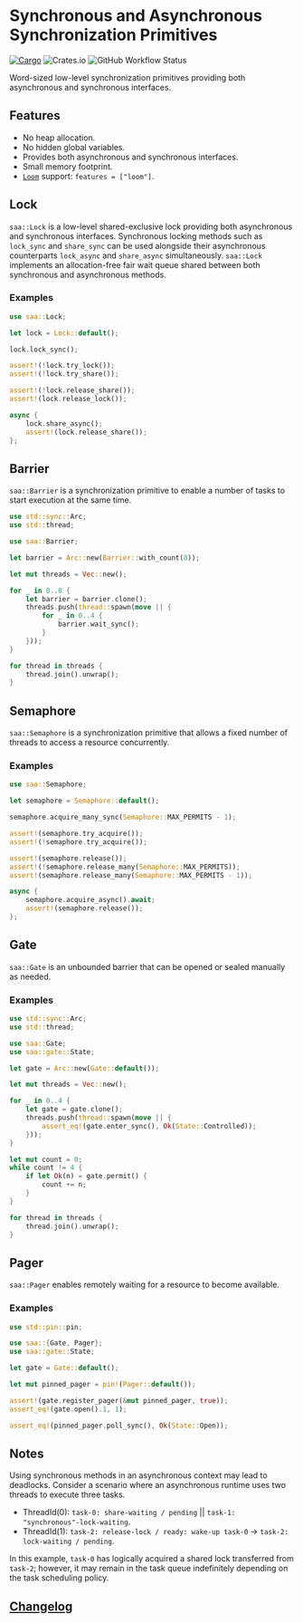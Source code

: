 # Synchronous and Asynchronous Synchronization Primitives

[![Cargo](https://img.shields.io/crates/v/saa)](https://crates.io/crates/saa)
![Crates.io](https://img.shields.io/crates/l/saa)
![GitHub Workflow Status](https://img.shields.io/github/actions/workflow/status/wvwwvwwv/synchronous-and-asynchronous/saa.yml?branch=main)

Word-sized low-level synchronization primitives providing both asynchronous and synchronous interfaces.

## Features

- No heap allocation.
- No hidden global variables.
- Provides both asynchronous and synchronous interfaces.
- Small memory footprint.
- [`Loom`](https://github.com/tokio-rs/loom) support: `features = ["loom"]`.

## Lock

`saa::Lock` is a low-level shared-exclusive lock providing both asynchronous and synchronous interfaces. Synchronous locking methods such as `lock_sync` and `share_sync` can be used alongside their asynchronous counterparts `lock_async` and `share_async` simultaneously. `saa::Lock` implements an allocation-free fair wait queue shared between both synchronous and asynchronous methods.

### Examples

```rust
use saa::Lock;

let lock = Lock::default();

lock.lock_sync();

assert!(!lock.try_lock());
assert!(!lock.try_share());

assert!(!lock.release_share());
assert!(lock.release_lock());

async {
    lock.share_async();
    assert!(lock.release_share());
};
```

## Barrier

`saa::Barrier` is a synchronization primitive to enable a number of tasks to start execution at the same time.

```rust
use std::sync::Arc;
use std::thread;

use saa::Barrier;

let barrier = Arc::new(Barrier::with_count(8));

let mut threads = Vec::new();

for _ in 0..8 {
    let barrier = barrier.clone();
    threads.push(thread::spawn(move || {
        for _ in 0..4 {
            barrier.wait_sync();
        }
    }));
}

for thread in threads {
    thread.join().unwrap();
}
```

## Semaphore

`saa::Semaphore` is a synchronization primitive that allows a fixed number of threads to access a resource concurrently.

### Examples

```rust
use saa::Semaphore;

let semaphore = Semaphore::default();

semaphore.acquire_many_sync(Semaphore::MAX_PERMITS - 1);

assert!(semaphore.try_acquire());
assert!(!semaphore.try_acquire());

assert!(semaphore.release());
assert!(!semaphore.release_many(Semaphore::MAX_PERMITS));
assert!(semaphore.release_many(Semaphore::MAX_PERMITS - 1));

async {
    semaphore.acquire_async().await;
    assert!(semaphore.release());
};
```

## Gate

`saa::Gate` is an unbounded barrier that can be opened or sealed manually as needed.

### Examples

```rust
use std::sync::Arc;
use std::thread;

use saa::Gate;
use saa::gate::State;

let gate = Arc::new(Gate::default());

let mut threads = Vec::new();

for _ in 0..4 {
    let gate = gate.clone();
    threads.push(thread::spawn(move || {
        assert_eq!(gate.enter_sync(), Ok(State::Controlled));
    }));
}

let mut count = 0;
while count != 4 {
    if let Ok(n) = gate.permit() {
        count += n;
    }
}

for thread in threads {
    thread.join().unwrap();
}
```

## Pager

`saa::Pager` enables remotely waiting for a resource to become available.

### Examples

```rust
use std::pin::pin;

use saa::{Gate, Pager};
use saa::gate::State;

let gate = Gate::default();

let mut pinned_pager = pin!(Pager::default());

assert!(gate.register_pager(&mut pinned_pager, true));
assert_eq!(gate.open().1, 1);

assert_eq!(pinned_pager.poll_sync(), Ok(State::Open));
```

## Notes

Using synchronous methods in an asynchronous context may lead to deadlocks. Consider a scenario where an asynchronous runtime uses two threads to execute three tasks.

* ThreadId(0): `task-0: share-waiting / pending` || `task-1: "synchronous"-lock-waiting`.
* ThreadId(1): `task-2: release-lock / ready: wake-up task-0` -> `task-2: lock-waiting / pending`.

In this example, `task-0` has logically acquired a shared lock transferred from `task-2`; however, it may remain in the task queue indefinitely depending on the task scheduling policy.

## [Changelog](https://github.com/wvwwvwwv/synchronous-and-asynchronous/blob/main/CHANGELOG.md)
